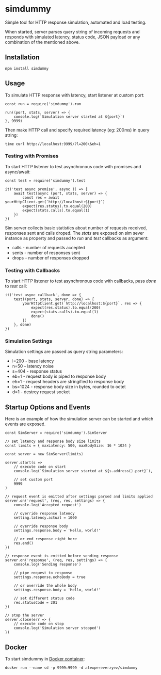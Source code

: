 
# simdummy

Simple tool for HTTP response simulation, automated and load testing.

When started, server parses query string of incoming requests and responds with simulated latency, status code, JSON payload or any combination of the mentioned above.


## Installation

```
npm install simdummy
```


## Usage

To simulate HTTP response with latency, start listener at custom port:

```
const run = require('simdummy').run

run((port, stats, server) => {
    console.log(`Simulation server started at ${port}`)
}, 9999)
```

Then make HTTP call and specify required latency (eg: 200ms) in query string:

```
time curl http://localhost:9999/?l=200\&eh=1
```

### Testing with Promises

To start HTTP listener to test asynchronous code with promises and async/await:

```
const test = require('simdummy').test

it('test async promise', async () => {
    await test(async (port, stats, server) => {
        const res = await yourHttpClient.get(`http://localhost:${port}`)
        expect(res.status).to.equal(200)
        expect(stats.calls).to.equal(1)
    })
})
```

Sim server collects basic statistics about number of requests received, responses sent and calls droped. The _stats_ are exposed on sim sever instance as property and passed to _run_ and _test_ callbacks as argument:

- calls - number of requests accepted
- sents - number of responses sent
- drops - number of responses dropped

### Testing with Callbacks

To start HTTP listener to test asynchronous code with callbacks, pass _done_ to _test_ call:

```
it('test async callback', done => {
    test((port, stats, server, done) => {
        yourHttpClient.get(`http://localhost:${port}`, res => {
            expect(res.status).to.equal(200)
            expect(stats.calls).to.equal(1)
            done()
        })
    }, done)
})
```

### Simulation Settings

Simulation settings are passed as query string parameters:

- l=200 - base latency
- n=50 - latency noise
- s=404 - response status
- eb=1 - request body is piped to response body
- eh=1 - request headers are stringified to response body
- bs=1024 - response body size in bytes, rounded to octet
- d=1 - destroy request socket


## Startup Options and Events

Here is an example of how the simulation server can be started and which events are exposed.

```
const SimServer = require('simdummy').SimServer

// set latency and response body size limits
const limits = { maxLatency: 500, maxBodySize: 16 * 1024 }

const server = new SimServer(limits)

server.start(s =>
    // execute code on start
    console.log(`Simulation server started at ${s.address().port}`),

    // set custom port
    9999
)

// request event is emitted after settings parsed and limits applied
server.on('request', (req, res, settings) => {
    console.log('Accepted request')

    // override response latency
    setting.latency.actual = 1000

    // override response body
    settings.response.body = 'Hello, world!'

    // or end response right here
    res.end()
})

// response event is emitted before sending response
server.on('response', (req, res, settings) => {
    console.log('Sending response')

    // pipe request to response
    settings.response.echoBody = true

    // or override the whole body
    settings.response.body = 'Hello, world!'

    // set different status code
    res.statusCode = 201
})

// stop the server
server.close(err => {
    // execute code on stop
    console.log('Simulation server stopped')
})
```

## Docker

To start simdummy in [Docker container](https://hub.docker.com/r/alexpereverzyev/simdummy):

```
docker run --name sd -p 9999:9999 -d alexpereverzyev/simdummy
```
